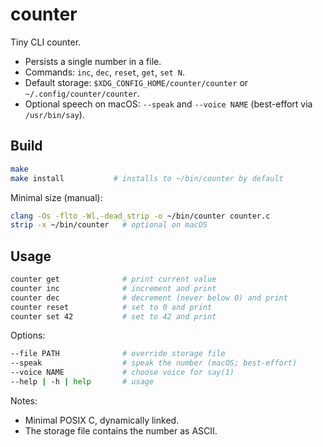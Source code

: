 # counter

Tiny CLI counter.

- Persists a single number in a file.
- Commands: `inc`, `dec`, `reset`, `get`, `set N`.
- Default storage: `$XDG_CONFIG_HOME/counter/counter` or `~/.config/counter/counter`.
- Optional speech on macOS: `--speak` and `--voice NAME` (best-effort via `/usr/bin/say`).

## Build

```sh
make
make install           # installs to ~/bin/counter by default
```

Minimal size (manual):
```sh
clang -Os -flto -Wl,-dead_strip -o ~/bin/counter counter.c
strip -x ~/bin/counter   # optional on macOS
```

## Usage

```sh
counter get              # print current value
counter inc              # increment and print
counter dec              # decrement (never below 0) and print
counter reset            # set to 0 and print
counter set 42           # set to 42 and print
```

Options:

```sh
--file PATH              # override storage file
--speak                  # speak the number (macOS; best-effort)
--voice NAME             # choose voice for say(1)
--help | -h | help       # usage
```

Notes:
- Minimal POSIX C, dynamically linked.
- The storage file contains the number as ASCII.
